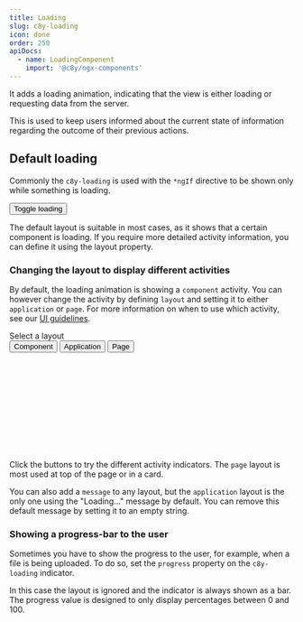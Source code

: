```yaml
---
title: Loading
slug: c8y-loading
icon: done
order: 250
apiDocs:
  - name: LoadingComponent
    import: '@c8y/ngx-components'
---
```


<!-- markdownlint-disable MD025 -->
<!-- markdownlint-disable MD033 -->
<!-- markdownlint-disable MD051 -->

It adds a loading animation, indicating that the view is either loading or requesting data from the
server.

This is used to keep users informed about the current state of information regarding the outcome of their previous actions.

## Default loading

<codex-tutorial-example class="c8y-codex-override">
  <div class="container-fluid p-t-24 p-b-24">
    <!-- important -->
    <c8y-loading></c8y-loading>
    <!-- /important -->
  </div>
</codex-tutorial-example>

Commonly the `c8y-loading` is used with the `*ngIf` directive to be shown only while something is loading.

<codex-tutorial-example class="c8y-codex-override">
  <div class="container-fluid p-t-24 p-b-24">
    <!-- important -->
    <button (click)="isLoading = !isLoading" type="button" class="btn btn-default">
      Toggle loading
    </button>
    <c8y-loading *ngIf="isLoading"></c8y-loading>
    <!-- /important -->
  </div>
</codex-tutorial-example>

The default layout is suitable in most cases, as it shows that a certain component is loading.
If you require more detailed activity information, you can define it using the layout property.

### Changing the layout to display different activities

By default, the loading animation is showing a `component` activity. You can however change the
activity by defining `layout` and setting it to either `application` or `page`. For more information on when to use
which activity, see our [UI guidelines](#/ui-guidelines/foundations/feedback/overview#system-activity).

<codex-tutorial-example class="c8y-codex-override">
  <div class="container-fluid p-t-24 p-b-24" style="min-height: 214px;">
    <!-- important -->
    <label>Select a layout</label>
    <div
      class="btn-group"
      role="group"
    >
      <button
        type="button"
        class="btn btn-default"
        [ngClass]="{'active': selectedLayout === 'component' || !selectedLayout }"
        (click)="selectedLayout = 'component'"
      >
        Component
      </button>
      <button
        type="button"
        class="btn btn-default"
        [ngClass]="{'active': selectedLayout === 'application' }"
        (click)="selectedLayout = 'application'"
      >
        Application
      </button>
      <button
        type="button"
        class="btn btn-default"
          [ngClass]="{'active': selectedLayout === 'page'}"
        (click)="selectedLayout = 'page'"
      >
        Page
      </button>
    </div>
    <c8y-loading [layout]="selectedLayout || 'component'"></c8y-loading>
    <!-- /important -->
  </div>
</codex-tutorial-example>

Click the buttons to try the different activity indicators. The `page` layout is most used at top of the page or in a card.

You can also add a `message` to any layout, but the `application` layout is the only one using the
"Loading…" message by default. You can remove this default message by setting it to an empty string.

<codex-tutorial-example class="c8y-codex-override">
  <div class="container-fluid p-t-24 p-b-24">
    <!-- important -->
    <c8y-loading message="Custom message"></c8y-loading>
    <c8y-loading layout="application"></c8y-loading>
    <c8y-loading layout="application" message=""></c8y-loading>
    <!-- /important -->
  </div>
</codex-tutorial-example>

### Showing a progress-bar to the user

Sometimes you have to show the progress to the user, for example, when a file is being uploaded. To do so, set the `progress` property on the `c8y-loading` indicator.

<codex-tutorial-example class="c8y-codex-override">
  <div class="container-fluid p-t-24 p-b-24">
    <!-- important -->
    <c8y-loading message="80%" progress="80"></c8y-loading>
    <!-- /important -->
  </div>
</codex-tutorial-example>

In this case the layout is ignored and the indicator is always shown as a bar. The progress value is
designed to only display percentages between 0 and 100.
